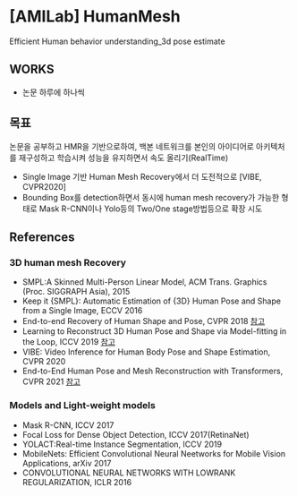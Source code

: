 # [AMILab] HumanMesh 
Efficient Human behavior understanding_3d pose estimate   
 

 
## WORKS  
- 논문 하루에 하나씩 

## 목표
논문을 공부하고 HMR을 기반으로하여, 백본 네트워크를 본인의 아이디어로 아키텍처를 재구성하고 학습시켜 성능을 유지하면서 속도 올리기(RealTime)
- Single Image 기반 Human Mesh Recovery에서 더 도전적으로 [VIBE, CVPR2020]
- Bounding Box를 detection하면서 동시에 human mesh recovery가 가능한 형태로 Mask R-CNN이나 Yolo등의 Two/One stage방법등으로 확장 시도

## References

### 3D human mesh Recovery
- SMPL:A Skinned Multi-Person Linear Model, ACM Trans. Graphics (Proc. SIGGRAPH Asia), 2015
- Keep it {SMPL}: Automatic Estimation of {3D} Human Pose and Shape from a Single Image, ECCV 2016
- End-to-end Recovery of Human Shape and Pose, CVPR 2018 [참고](https://arxiv.org/pdf/1712.06584.pdf)
- Learning to Reconstruct 3D Human Pose and Shape via Model-fitting in the Loop, ICCV 2019 [참고](https://arxiv.org/pdf/1909.12828v1.pdf)
- VIBE: Video Inference for Human Body Pose and Shape Estimation, CVPR 2020
- End-to-End Human Pose and Mesh Reconstruction with Transformers, CVPR 2021
[참고](https://learning-sarah.tistory.com/entry/METROEnd-to-End-Human-Pose-and-Mesh-Reconstruction-with-Transformers)

### Models and Light-weight models
- Mask R-CNN, ICCV 2017 
- Focal Loss for Dense Object Detection, ICCV 2017(RetinaNet) 
- YOLACT:Real-time Instance Segmentation, ICCV 2019
- MobileNets: Efficient Convolutional Neural Neetworks for Mobile Vision Applications, arXiv 2017
- CONVOLUTIONAL NEURAL NETWORKS WITH LOWRANK REGULARIZATION, ICLR 2016

